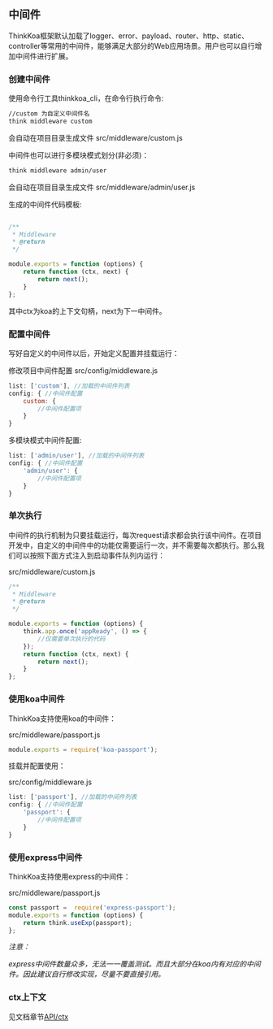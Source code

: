 ## 中间件

ThinkKoa框架默认加载了logger、error、payload、router、http、static、controller等常用的中间件，能够满足大部分的Web应用场景。用户也可以自行增加中间件进行扩展。

### 创建中间件

使用命令行工具thinkkoa_cli，在命令行执行命令:

```bash
//custom 为自定义中间件名
think middleware custom
```
会自动在项目目录生成文件 src/middleware/custom.js

中间件也可以进行多模块模式划分(非必须)：

```bash
think middleware admin/user
```
会自动在项目目录生成文件 src/middleware/admin/user.js

生成的中间件代码模板: 

```js

/**
 * Middleware
 * @return
 */

module.exports = function (options) {
    return function (ctx, next) {
        return next();
    }
};
```
其中ctx为koa的上下文句柄，next为下一中间件。

### 配置中间件
写好自定义的中间件以后，开始定义配置并挂载运行：

修改项目中间件配置 src/config/middleware.js

```js
list: ['custom'], //加载的中间件列表
config: { //中间件配置 
	custom: {
		//中间件配置项
	}
}

```
多模块模式中间件配置: 

```js
list: ['admin/user'], //加载的中间件列表
config: { //中间件配置 
	'admin/user': {
		//中间件配置项
	}
}

```

### 单次执行
中间件的执行机制为只要挂载运行，每次request请求都会执行该中间件。在项目开发中，自定义的中间件中的功能仅需要运行一次，并不需要每次都执行。那么我们可以按照下面方式注入到启动事件队列内运行：

src/middleware/custom.js

```js
/**
 * Middleware
 * @return
 */

module.exports = function (options) {
    think.app.once('appReady', () => {
        //仅需要单次执行的代码
    });
    return function (ctx, next) {
        return next();
    }
};

```

### 使用koa中间件

ThinkKoa支持使用koa的中间件：

src/middleware/passport.js

```js
module.exports = require('koa-passport');

```
挂载并配置使用： 

src/config/middleware.js

```js
list: ['passport'], //加载的中间件列表
config: { //中间件配置 
	'passport': {
		//中间件配置项
	}
}
```

### 使用express中间件

ThinkKoa支持使用express的中间件：

src/middleware/passport.js

```js
const passport =  require('express-passport');
module.exports = function (options) {
    return think.useExp(passport);
};

```
*注意：*

*express中间件数量众多，无法一一覆盖测试。而且大部分在koa内有对应的中间件。因此建议自行修改实现，尽量不要直接引用。*

### ctx上下文
见文档章节[API/ctx](/doc/index/doc/ctx.jhtml)